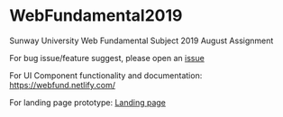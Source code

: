 # WebFundamental2019

Sunway University Web Fundamental Subject 2019 August Assignment

For bug issue/feature suggest, please open an [issue](https://github.com/pupubird/WebFundamental2019/issues)

For UI Component functionality and documentation:
https://webfund.netlify.com/

For landing page prototype:
[Landing page](http://webfundlanding.com.s3-website-ap-southeast-1.amazonaws.com/)

